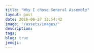 ```yaml
---
title: "Why I chose General Assembly"
layout: post
date: 2016-06-27 12:54:42
image: '/assets/images/'
description:
tags:
blog: true
jemoji:
---
```

